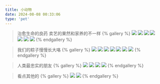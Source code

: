 ```yaml
---
title: 小动物
date: 2024-08-08 00:33:06
type: 'pet'
---
```


> 治愈生命的良药
> 卖艺的果然和家养的不一样
{% gallery %}
![](https://fredq.oss-cn-nanjing.aliyuncs.com/photography/cat2.jpg)
![](https://fredq.oss-cn-nanjing.aliyuncs.com/photography/cat3.jpg)
![](https://fredq.oss-cn-nanjing.aliyuncs.com/photography/cat1.jpg)
![](https://fredq.oss-cn-nanjing.aliyuncs.com/photography/cat6.jpg)
![](https://fredq.oss-cn-nanjing.aliyuncs.com/photography/cat4.jpg)
![](https://fredq.oss-cn-nanjing.aliyuncs.com/photography/cat5.jpg)
![](https://fredq.oss-cn-nanjing.aliyuncs.com/photography/cat7.jpg)
{% endgallery %}

> 我们的粽子慢慢长大咯
{% gallery %}
![](https://fredq.oss-cn-nanjing.aliyuncs.com/photography/zz7.jpg)
![](https://fredq.oss-cn-nanjing.aliyuncs.com/photography/zz6.jpg)
![](https://fredq.oss-cn-nanjing.aliyuncs.com/photography/zz1.jpg)
![](https://fredq.oss-cn-nanjing.aliyuncs.com/photography/zz3.jpg)
![](https://fredq.oss-cn-nanjing.aliyuncs.com/photography/zz4.jpg)
![](https://fredq.oss-cn-nanjing.aliyuncs.com/photography/zz2.jpg)
![](https://fredq.oss-cn-nanjing.aliyuncs.com/photography/zz5.jpg)
{% endgallery %}

> 人类最忠实的朋友
{% gallery %}
![](https://fredq.oss-cn-nanjing.aliyuncs.com/photography/dog1.jpg)
![](https://fredq.oss-cn-nanjing.aliyuncs.com/photography/dog2.jpg)
![](https://fredq.oss-cn-nanjing.aliyuncs.com/photography/dog3.jpg)
![](https://fredq.oss-cn-nanjing.aliyuncs.com/photography/dog4.jpg)
{% endgallery %}

> 看点其他的
{% gallery %}
![](https://fredq.oss-cn-nanjing.aliyuncs.com/photography/goose1.jpg)
![](https://fredq.oss-cn-nanjing.aliyuncs.com/photography/osprey.jpg)
{% endgallery %}

<!-- > 看他们俩
<video width="800px" controls>
  <source src="https://fredq.oss-cn-nanjing.aliyuncs.com/photography/cat_video.mp4">
  Your browser does not support the video tag.
</video> -->